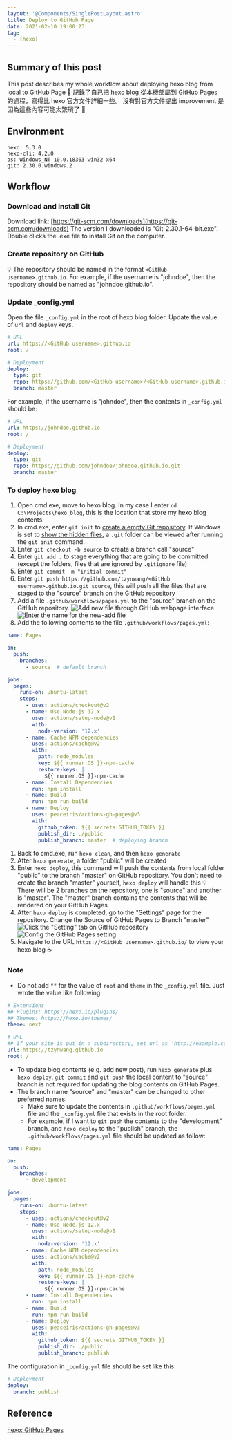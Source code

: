 ```yaml
---
layout: '@Components/SinglePostLayout.astro'
title: Deploy to GitHub Page
date: 2021-02-10 19:00:23
tag:
  - [hexo]
---
```


## Summary of this post

This post describes my whole workflow about deploying hexo blog from local to GitHub Page 🛫
記錄了自己把 hexo blog 從本機部屬到 GitHub Pages 的過程，寫得比 hexo 官方文件詳細一些。
沒有對官方文件提出 improvement 是因為這些內容可能太繁瑣了 🤣

## Environment

```
hexo: 5.3.0
hexo-cli: 4.2.0
os: Windows_NT 10.0.18363 win32 x64
git: 2.30.0.windows.2
```

## Workflow

### Download and install Git

Download link: [https://git-scm.com/downloads](https://git-scm.com/downloads)
The version I downloaded is "Git-2.30.1-64-bit.exe". Double clicks the .exe file to install Git on the computer.

### Create repository on GitHub

💡 The repository should be named in the format `<GitHub username>.github.io`.
For example, if the username is "johndoe", then the repository should be named as "johndoe.github.io".

### Update \_config.yml

Open the file `_config.yml` in the root of hexo blog folder.
Update the value of `url` and `deploy` keys.

```yaml
# URL
url: https://<GitHub username>.github.io
root: /

# Deployment
deploy:
  type: git
  repo: https://github.com/<GitHub username>/<GitHub username>.github.io.git
  branch: master
```

For example, if the username is "johndoe", then the contents in `_config.yml` should be:

```yaml
# URL
url: https://johndoe.github.io
root: /

# Deployment
deploy:
  type: git
  repo: https://github.com/johndoe/johndoe.github.io.git
  branch: master
```

### To deploy hexo blog

1. Open cmd.exe, move to hexo blog. In my case I enter `cd C:\Projects\hexo_blog`, this is the location that store my hexo blog contents
1. In cmd.exe, enter `git init` to [create a empty Git repository](https://git-scm.com/docs/git-init). If Windows is set to [show the hidden files](https://support.microsoft.com/en-us/windows/show-hidden-files-0320fe58-0117-fd59-6851-9b7f9840fdb2), a `.git` folder can be viewed after running the `git init` command.
1. Enter `git checkout -b source` to create a branch call "source"
1. Enter `git add .` to stage everything that are going to be committed (except the folders, files that are ignored by `.gitignore` file)
1. Enter `git commit -m "initial commit"`
1. Enter `git push https://github.com/tzynwang/<GitHub username>.github.io.git source`, this will push all the files that are staged to the "source" branch on the GitHub repository
1. Add a file `.github/workflows/pages.yml` to the "source" branch on the GitHub repository.
   ![Add new file through GitHub webpage interface](add-new-file-to-repository-00.png)
   ![Enter the name for the new-add file](add-new-file-to-repository-01.png)
1. Add the following contents to the file `.github/workflows/pages.yml`:

```yaml
name: Pages

on:
  push:
    branches:
      - source  # default branch

jobs:
  pages:
    runs-on: ubuntu-latest
    steps:
      - uses: actions/checkout@v2
      - name: Use Node.js 12.x
        uses: actions/setup-node@v1
        with:
          node-version: '12.x'
      - name: Cache NPM dependencies
        uses: actions/cache@v2
        with:
          path: node_modules
          key: ${{ runner.OS }}-npm-cache
          restore-keys: |
            ${{ runner.OS }}-npm-cache
      - name: Install Dependencies
        run: npm install
      - name: Build
        run: npm run build
      - name: Deploy
        uses: peaceiris/actions-gh-pages@v3
        with:
          github_token: ${{ secrets.GITHUB_TOKEN }}
          publish_dir: ./public
          publish_branch: master  # deploying branch
```

1. Back to cmd.exe, run `hexo clean`, and then `hexo generate`
1. After `hexo generate`, a folder "public" will be created
1. Enter `hexo deploy`, this command will push the contents from local folder "public" to the branch "master" on GitHub repository. You don't need to create the branch "master" yourself, `hexo deploy` will handle this
   💡 There will be 2 branches on the repository, one is "source" and another is "master". The "master" branch contains the contents that will be rendered on your GitHub Pages
1. After `hexo deploy` is completed, go to the "Settings" page for the repository. Change the Source of GitHub Pages to Branch "master"
   ![Click the "Setting" tab on GitHub repository](config-github-pages-setting-00.png)
   ![Config the GitHub Pages setting](config-github-pages-setting-01.png)
1. Navigate to the URL `https://<GitHub username>.github.io/` to view your hexo blog ☕

### Note

- Do not add `""` for the value of `root` and `theme` in the `_config.yml` file. Just wrote the value like following:

```yaml
# Extensions
## Plugins: https://hexo.io/plugins/
## Themes: https://hexo.io/themes/
theme: next

# URL
## If your site is put in a subdirectory, set url as 'http://example.com/child' and root as '/child/'
url: https://tzynwang.github.io
root: /
```

- To update blog contents (e.g. add new post), run `hexo generate` plus `hexo deploy`.
  `git commit` and `git push` the local content to "source" branch is not required for updating the blog contents on GitHub Pages.
- The branch name "source" and "master" can be changed to other preferred names.
  - Make sure to update the contents in `.github/workflows/pages.yml` file and the `_config.yml` file that exists in the root folder.
  - For example, if I want to `git push` the contents to the "development" branch, and `hexo deploy` to the "publish" branch, the `.github/workflows/pages.yml` file should be updated as follow:

```yaml
name: Pages

on:
  push:
    branches:
      - development

jobs:
  pages:
    runs-on: ubuntu-latest
    steps:
      - uses: actions/checkout@v2
      - name: Use Node.js 12.x
        uses: actions/setup-node@v1
        with:
          node-version: '12.x'
      - name: Cache NPM dependencies
        uses: actions/cache@v2
        with:
          path: node_modules
          key: ${{ runner.OS }}-npm-cache
          restore-keys: |
            ${{ runner.OS }}-npm-cache
      - name: Install Dependencies
        run: npm install
      - name: Build
        run: npm run build
      - name: Deploy
        uses: peaceiris/actions-gh-pages@v3
        with:
          github_token: ${{ secrets.GITHUB_TOKEN }}
          publish_dir: ./public
          publish_branch: publish
```

The configuration in `_config.yml` file should be set like this:

```yaml
# Deployment
deploy:
  branch: publish
```

## Reference

[hexo: GitHub Pages](https://hexo.io/docs/github-pages)
